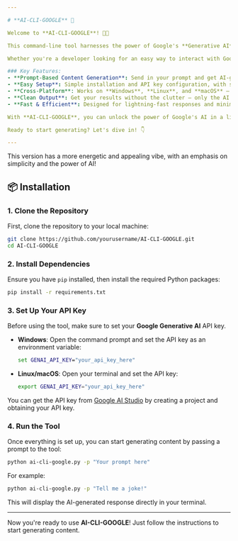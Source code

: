 ```yaml
---

# **AI-CLI-GOOGLE** 🚀

Welcome to **AI-CLI-GOOGLE**! 🤖✨

This command-line tool harnesses the power of Google's **Generative AI** to generate creative content, answer questions, or assist with any text-based task — all from the comfort of your terminal. No need for fancy GUIs or complicated interfaces — just you, your terminal, and the endless potential of AI.

Whether you're a developer looking for an easy way to interact with Google's cutting-edge AI or a creative mind in need of quick, on-the-go content, **AI-CLI-GOOGLE** has got you covered. 💡

### Key Features:
- **Prompt-Based Content Generation**: Send in your prompt and get AI-generated responses in seconds.
- **Easy Setup**: Simple installation and API key configuration, with secure handling of your credentials.
- **Cross-Platform**: Works on **Windows**, **Linux**, and **macOS** — so no matter your environment, you're ready to go.
- **Clean Output**: Get your results without the clutter — only the AI's response, no logs or distractions.
- **Fast & Efficient**: Designed for lightning-fast responses and minimal resource usage.

With **AI-CLI-GOOGLE**, you can unlock the power of Google's AI in a lightweight, customizable, and secure way. 🌍💻

Ready to start generating? Let's dive in! 👇

---
```


This version has a more energetic and appealing vibe, with an emphasis on simplicity and the power of AI!


## 📦 Installation

### 1. Clone the Repository

First, clone the repository to your local machine:

```bash
git clone https://github.com/yourusername/AI-CLI-GOOGLE.git
cd AI-CLI-GOOGLE
```

### 2. Install Dependencies

Ensure you have `pip` installed, then install the required Python packages:

```bash
pip install -r requirements.txt
```

### 3. Set Up Your API Key

Before using the tool, make sure to set your **Google Generative AI** API key.

- **Windows**:
  Open the command prompt and set the API key as an environment variable:

  ```cmd
  set GENAI_API_KEY="your_api_key_here"
  ```

- **Linux/macOS**:
  Open your terminal and set the API key:

  ```bash
  export GENAI_API_KEY="your_api_key_here"
  ```

You can get the API key from [Google AI Studio](https://aistudio.google.com/apikey) by creating a project and obtaining your API key.

### 4. Run the Tool

Once everything is set up, you can start generating content by passing a prompt to the tool:

```bash
python ai-cli-google.py -p "Your prompt here"
```

For example:

```bash
python ai-cli-google.py -p "Tell me a joke!"
```

This will display the AI-generated response directly in your terminal.

---

Now you're ready to use **AI-CLI-GOOGLE**! Just follow the instructions to start generating content.



    
